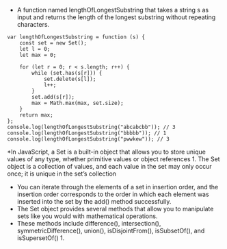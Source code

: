 * A function named lengthOfLongestSubstring that takes a string s as input and returns the length of the longest substring without repeating characters.
```
var lengthOfLongestSubstring = function (s) {
    const set = new Set();
    let l = 0;
    let max = 0;

    for (let r = 0; r < s.length; r++) {
        while (set.has(s[r])) {
            set.delete(s[l]);
            l++;
        }
        set.add(s[r]);
        max = Math.max(max, set.size);
    }
    return max;
};
console.log(lengthOfLongestSubstring("abcabcbb")); // 3
console.log(lengthOfLongestSubstring("bbbbb")); // 1
console.log(lengthOfLongestSubstring("pwwkew")); // 3
```
*In JavaScript, a Set is a built-in object that allows you to store unique values of any type, whether primitive values or object references 1. The Set object is a collection of values, and each value in the set may only occur once; it is unique in the set’s collection 
*  You can iterate through the elements of a set in insertion order, and the insertion order corresponds to the order in which each element was inserted into the set by the add() method successfully.
*  The Set object provides several methods that allow you to manipulate sets like you would with mathematical operations.
*   These methods include difference(), intersection(), symmetricDifference(), union(), isDisjointFrom(), isSubsetOf(), and isSupersetOf() 1.
